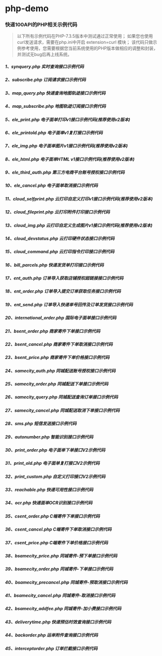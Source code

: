 # php-demo

### 快递100API的PHP相关示例代码

> 以下所有示例代码在PHP-7.3.5版本中测试通过正常使用；
> 如果您也使用curl发送请求，需要在php.ini中开启 extension=curl 模块；
> 该代码只做示例参考使用，您需要根据您当前系统使用的PHP版本做相应的调整和封装，并测试无bug后再上线系统。

##### 1、synquery.php 实时查询接口示例代码

##### 2、subscribe.php 订阅请求接口示例代码

##### 3、map_query.php 快递查询地图轨迹接口示例代码

##### 4、map_subscribe.php 地图轨迹订阅接口示例代码

##### 5、ele_print.php 电子面单打印v1接口示例代码(推荐使用v2版本)

##### 6、ele_printold.php 电子面单v1复打接口示例代码

##### 7、ele_img.php 电子面单图片v1接口示例代码(推荐使用v2版本)

##### 8、ele_html.php 电子面单HTML v1接口示例代码(推荐使用v2版本)

##### 9、ele_third_auth.php 第三方电商平台账号授权接口示例代码

##### 10、ele_cancel.php 电子面单取消接口示例代码

##### 11、cloud_selfprint.php 云打印自定义打印v1接口示例代码(推荐使用v2版本)

##### 12、cloud_fileprint.php 云打印附件打印接口示例代码

##### 13、cloud_img.php 云打印自定义生成图片v1接口示例代码(推荐使用v2版本)

##### 14、cloud_devstatus.php 云打印硬件状态接口示例代码

##### 15、cloud_command.php 云打印指令打印接口示例代码

##### 16、bill_parcels.php 快递发货单打印接口示例代码

##### 17、ent_auth.php 订单导入获取店铺授权超链接接口示例代码

##### 18、ent_order.php 订单导入提交订单获取任务接口示例代码

##### 19、ent_send.php 订单导入快递单号回传及订单发货接口示例代码

##### 20、international_order.php 国际电子面单接口示例代码

##### 21、bsent_order.php 商家寄件下单接口示例代码

##### 22、bsent_cancel.php 商家寄件下单取消接口示例代码

##### 23、bsent_price.php 商家寄件下单价格接口示例代码

##### 24、samecity_auth.php 同城配送账号授权接口示例代码

##### 25、samecity_order.php 同城配送下单接口示例代码

##### 26、samecity_query.php 同城配送查询订单接口示例代码

##### 27、samecity_cancel.php 同城配送取消下单接口示例代码

##### 28、sms.php 短信发送接口示例代码

##### 29、autonumber.php 智能识别接口示例代码

##### 30、print_order.php 电子面单下单接口V2示例代码

##### 31、print_old.php 电子面单复打接口V2示例代码

##### 32、print_custom.php 自定义打印接口V2示例代码

##### 33、reachable.php 快递可用性接口示例代码

##### 34、ocr.php 快递面单OCR识别接口示例代码

##### 35、csent_order.php C端寄件下单接口示例代码

##### 36、csent_cancel.php C端寄件下单取消接口示例代码

##### 37、csent_price.php C端寄件下单价格接口示例代码

##### 38、bsamecity_price.php 同城寄件-预下单接口示例代码

##### 39、bsamecity_order.php 同城寄件-下单接口示例代码

##### 40、bsamecity_precancel.php 同城寄件-预取消接口示例代码

##### 41、bsamecity_cancel.php 同城寄件-取消接口示例代码

##### 42、bsamecity_addfee.php 同城寄件-加小费接口示例代码

##### 43、deliverytime.php 快递预估时效查询接口示例代码

##### 44、backorder.php 运单附件查询接口示例代码

##### 45、interceptorder.php 订单拦截接口示例代码